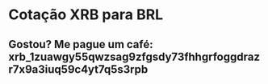 # Cotação XRB para BRL

## Gostou? Me pague um café: xrb_1zuawgy55qwzsag9zfgsdy73fhhgrfoggdrazr7x9a3iuq59c4yt7q5s3rpb
